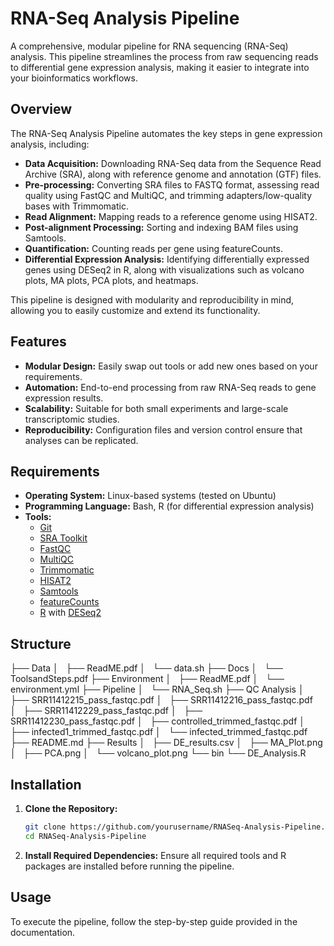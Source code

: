 # RNA-Seq Analysis Pipeline

A comprehensive, modular pipeline for RNA sequencing (RNA-Seq) analysis. This pipeline streamlines the process from raw sequencing reads to differential gene expression analysis, making it easier to integrate into your bioinformatics workflows.

## Overview

The RNA-Seq Analysis Pipeline automates the key steps in gene expression analysis, including:

- **Data Acquisition:** Downloading RNA-Seq data from the Sequence Read Archive (SRA), along with reference genome and annotation (GTF) files.
- **Pre-processing:** Converting SRA files to FASTQ format, assessing read quality using FastQC and MultiQC, and trimming adapters/low-quality bases with Trimmomatic.
- **Read Alignment:** Mapping reads to a reference genome using HISAT2.
- **Post-alignment Processing:** Sorting and indexing BAM files using Samtools.
- **Quantification:** Counting reads per gene using featureCounts.
- **Differential Expression Analysis:** Identifying differentially expressed genes using DESeq2 in R, along with visualizations such as volcano plots, MA plots, PCA plots, and heatmaps.

This pipeline is designed with modularity and reproducibility in mind, allowing you to easily customize and extend its functionality.

## Features

- **Modular Design:** Easily swap out tools or add new ones based on your requirements.
- **Automation:** End-to-end processing from raw RNA-Seq reads to gene expression results.
- **Scalability:** Suitable for both small experiments and large-scale transcriptomic studies.
- **Reproducibility:** Configuration files and version control ensure that analyses can be replicated.

## Requirements

- **Operating System:** Linux-based systems (tested on Ubuntu)
- **Programming Language:** Bash, R (for differential expression analysis)
- **Tools:**
  - [Git](https://git-scm.com/)
  - [SRA Toolkit](https://trace.ncbi.nlm.nih.gov/Traces/sra/sra.cgi?view=software)
  - [FastQC](https://www.bioinformatics.babraham.ac.uk/projects/fastqc/)
  - [MultiQC](https://multiqc.info/)
  - [Trimmomatic](http://www.usadellab.org/cms/?page=trimmomatic)
  - [HISAT2](https://daehwankimlab.github.io/hisat2/)
  - [Samtools](http://www.htslib.org/)
  - [featureCounts](http://bioinf.wehi.edu.au/featureCounts/)
  - [R](https://www.r-project.org/) with [DESeq2](https://bioconductor.org/packages/release/bioc/html/DESeq2.html)

## Structure 

├── Data
│   ├── ReadME.pdf
│   └── data.sh
├── Docs
│   └── ToolsandSteps.pdf
├── Environment
│   ├── ReadME.pdf
│   └── environment.yml
├── Pipeline
│   └── RNA_Seq.sh
├── QC Analysis
│   ├── SRR11412215_pass_fastqc.pdf
│   ├── SRR11412216_pass_fastqc.pdf
│   ├── SRR11412229_pass_fastqc.pdf
│   ├── SRR11412230_pass_fastqc.pdf
│   ├── controlled_trimmed_fastqc.pdf
│   ├── infected1_trimmed_fastqc.pdf
│   └── infected_trimmed_fastqc.pdf
├── README.md
├── Results
│   ├── DE_results.csv
│   ├── MA_Plot.png
│   ├── PCA.png
│   └── volcano_plot.png
└── bin
    └── DE_Analysis.R

## Installation

1. **Clone the Repository:**
   ```bash
   git clone https://github.com/yourusername/RNASeq-Analysis-Pipeline.git
   cd RNASeq-Analysis-Pipeline
   ```

2. **Install Required Dependencies:**
   Ensure all required tools and R packages are installed before running the pipeline.

## Usage

To execute the pipeline, follow the step-by-step guide provided in the documentation.


